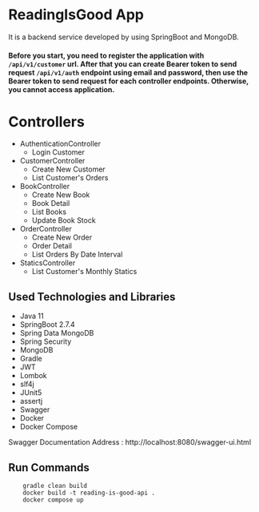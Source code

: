 # ReadingIsGood App
It is a backend service developed by using SpringBoot and MongoDB.

#### Before you start, you need to register the application with ```/api/v1/customer``` url. After that you can create Bearer token to send request ```/api/v1/auth``` endpoint using email and password, then use the Bearer token to send request for each controller endpoints. Otherwise, you cannot access application.

# Controllers
* AuthenticationController
    * Login Customer
* CustomerController
    * Create New Customer
    * List Customer's Orders
* BookController
    * Create New Book
    * Book Detail
    * List Books
    * Update Book Stock
* OrderController
    * Create New Order
    * Order Detail
    * List Orders By Date Interval
* StaticsController
    * List Customer's Monthly Statics


## Used Technologies and Libraries
* Java 11
* SpringBoot 2.7.4
* Spring Data MongoDB
* Spring Security
* MongoDB
* Gradle
* JWT
* Lombok
* slf4j
* JUnit5
* assertj
* Swagger
* Docker
* Docker Compose

Swagger Documentation Address : http://localhost:8080/swagger-ui.html

## Run Commands
````shell script
    gradle clean build
    docker build -t reading-is-good-api .
    docker compose up
````